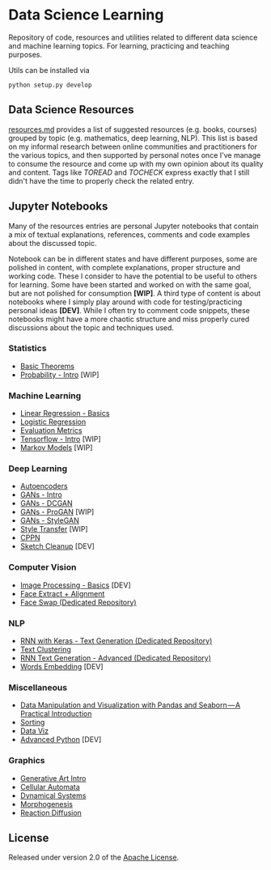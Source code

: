 # Data Science Learning
Repository of code, resources and utilities related to different data science and machine learning topics. For learning, practicing and teaching purposes.

Utils can be installed via

    python setup.py develop

## Data Science Resources
[resources.md](resources.md) provides a list of suggested resources (e.g. books, courses) grouped by topic (e.g. mathematics, deep learning, NLP). This list is based on my informal research between online communities and practitioners for the various topics, and then supported by personal notes once I've manage to consume the resource and come up with my own opinion about its quality and content. Tags like *TOREAD* and *TOCHECK* express exactly that I still didn't have the time to properly check the related entry.


## Jupyter Notebooks
Many of the resources entries are personal Jupyter notebooks that contain a mix of textual explanations, references, comments and code examples about the discussed topic.

Notebook can be in different states and have different purposes, some are polished in content, with complete explanations, proper structure and working code. These I consider to have the potential to be useful to others for learning. Some have been started and worked on with the same goal, but are not polished for consumption **[WIP]**.
A third type of content is about notebooks where I simply play around with code for testing/practicing personal ideas **[DEV]**. While I often try to comment code snippets, these notebooks might have a more chaotic structure and miss properly cured discussions about the topic and techniques used.


### Statistics
* [Basic Theorems](statistics/Statistics%20-%20Basic%20Theorems.ipynb)
* [Probability - Intro](statistics/Probability%20-%20Intro.ipynb) [WIP]

### Machine Learning
* [Linear Regression - Basics](machine%20learning/Linear%20Regression%20-%20Basics.ipynb)
* [Logistic Regression](machine%20learning/Logistic%20Regression.ipynb)
* [Evaluation Metrics](machine%20learning/Evaluation%20Metrics.ipynb)
* [Tensorflow - Intro](machine%20learning/Tensorflow%20-%20Intro.ipynb) [WIP]
* [Markov Models](machine%20learning/Markov%20Models.ipynb) [WIP]

### Deep Learning
* [Autoencoders](deep%20learning/autoencoders/Autoencoders.ipynb)
* [GANs - Intro](deep%20learning/GANs%20-%20Intro.ipynb)
* [GANs - DCGAN](deep%20learning/GAN/DCGAN.ipynb)
* [GANs - ProGAN](deep%20learning/GAN/ProGAN.ipynb) [WIP]
* [GANs - StyleGAN](deep%20learning/StyleGAN)
* [Style Transfer](deep%20learning/Style%20Transfer%20-%20Intro.ipynb) [WIP]
* [CPPN](deep%20learning/CPPN/CPPN.ipynb)
* [Sketch Cleanup](deep%20learning/Sketch%20Cleanup.ipynb) [DEV]

### Computer Vision
* [Image Processing - Basics](image%20processing/Image%20Processing%20-%20Basics.ipynb) [DEV]
* [Face Extract + Alignment](face_utils)
* [Face Swap (Dedicated Repository)](https://github.com/5agado/face-swap)

### NLP
* [RNN with Keras - Text Generation (Dedicated Repository)](https://github.com/5agado/recurrent-neural-networks-intro/blob/master/RNN%20with%20Keras%20-%20Text%20Generation.ipynb) 
* [Text Clustering](nlp/Text%20Clustering.ipynb)
* [RNN Text Generation - Advanced (Dedicated Repository)](https://github.com/5agado/recurrent-neural-networks-intro/blob/master/RNN%Text%20Generation%20-%20Advanced.ipynb)
* [Words Embedding](nlp/Words%20Embeddings.ipynb) [DEV]

### Miscellaneous
* [Data Manipulation and Visualization with Pandas and Seaborn — A Practical Introduction](data%20analysis/Pandas%20and%20Seaborn.ipynb) 
* [Sorting](miscellaneous/Sorting.ipynb)
* [Data Viz](data%20analysis/Data%20Viz%20-%20Intro.ipynb)
* [Advanced Python](miscellaneous/Advanced%20Python.ipynb) [DEV]

### Graphics
* [Generative Art Intro](graphics/Generative%20Art%20-%20Intro.ipynb)
* [Cellular Automata](cellular%20automata/Cellular%20Automata.ipynb)
* [Dynamical Systems](graphics/Dynamical%20Systems.ipynb)
* [Morphogenesis](graphics/morphogenesis)
* [Reaction Diffusion](graphics/reaction_diffusion)
	
## License

Released under version 2.0 of the [Apache License].

[Apache license]: http://www.apache.org/licenses/LICENSE-2.0